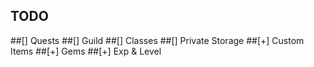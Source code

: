 ## TODO
##[] Quests
##[] Guild
##[] Classes
##[] Private Storage
##[+] Custom Items
##[+] Gems
##[+] Exp & Level
